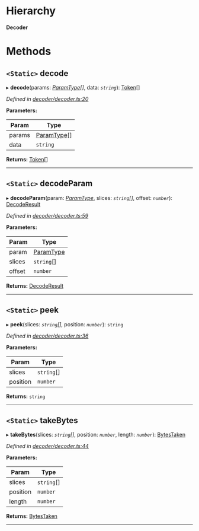 

# Hierarchy

**Decoder**

# Methods

<a id="decode"></a>

## `<Static>` decode

▸ **decode**(params: *[ParamType](_spec_paramtype_paramtype_.paramtype.md)[]*, data: *`string`*): [Token](_token_token_.token.md)[]

*Defined in [decoder/decoder.ts:20](https://github.com/paritytech/js-libs/blob/90978f6/packages/abi/src/decoder/decoder.ts#L20)*

**Parameters:**

| Param | Type |
| ------ | ------ |
| params | [ParamType](_spec_paramtype_paramtype_.paramtype.md)[] |
| data | `string` |

**Returns:** [Token](_token_token_.token.md)[]

___
<a id="decodeparam"></a>

## `<Static>` decodeParam

▸ **decodeParam**(param: *[ParamType](_spec_paramtype_paramtype_.paramtype.md)*, slices: *`string`[]*, offset: *`number`*): [DecodeResult](_decoder_decoderesult_.decoderesult.md)

*Defined in [decoder/decoder.ts:59](https://github.com/paritytech/js-libs/blob/90978f6/packages/abi/src/decoder/decoder.ts#L59)*

**Parameters:**

| Param | Type |
| ------ | ------ |
| param | [ParamType](_spec_paramtype_paramtype_.paramtype.md) |
| slices | `string`[] |
| offset | `number` |

**Returns:** [DecodeResult](_decoder_decoderesult_.decoderesult.md)

___
<a id="peek"></a>

## `<Static>` peek

▸ **peek**(slices: *`string`[]*, position: *`number`*): `string`

*Defined in [decoder/decoder.ts:36](https://github.com/paritytech/js-libs/blob/90978f6/packages/abi/src/decoder/decoder.ts#L36)*

**Parameters:**

| Param | Type |
| ------ | ------ |
| slices | `string`[] |
| position | `number` |

**Returns:** `string`

___
<a id="takebytes"></a>

## `<Static>` takeBytes

▸ **takeBytes**(slices: *`string`[]*, position: *`number`*, length: *`number`*): [BytesTaken](_decoder_bytestaken_.bytestaken.md)

*Defined in [decoder/decoder.ts:44](https://github.com/paritytech/js-libs/blob/90978f6/packages/abi/src/decoder/decoder.ts#L44)*

**Parameters:**

| Param | Type |
| ------ | ------ |
| slices | `string`[] |
| position | `number` |
| length | `number` |

**Returns:** [BytesTaken](_decoder_bytestaken_.bytestaken.md)

___


